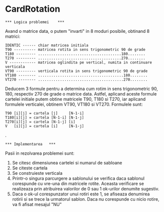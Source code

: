 CardRotation
============

	***	Logica problemei	***
	
Avand o matrice data, o putem "invarti" in 8 moduri posibile, obtinand 8 matrici:

	IDENTIC ------ chiar matricea initiala
	T90 ---------- matricea rotita in sens trigonometric 90 de grade
	T180 --------- ......................................180........
	T270 --------- ......................................270........
	V ------------ matricea oglindita pe vertical, numita in continuare verticala
	VT90 --------- verticala rotita in sens trigonometric 90 de grade
	VT180 -------- .......................................180........
	VT270 -------- .......................................270........
		
Deducem 3 formule pentru a determina cum rotim in sens trigonometric 90, 180, respectiv 270 de grade
o matrice data. Astfel, aplicand aceste formule cartelei initiale putem obtine matricele T90, T180 si T270,
iar aplicand formulele verticalei, obtinem VT90, VT180 si VT270. Formulele sunt:

	T90 [i][j] = cartela [j]     [N-1-i]
	T180[i][j] = cartela [N-1-i] [N-1-j]
	T270[i][j] = cartela [N-1-j] [i]
	V   [i][j] = cartela [i]     [N-1-j]
.
	
	***	Implementarea	***
	
Pasii in rezolvarea problemei sunt:
	
1.  Se citesc dimensiunea cartelei si numarul de sabloane
2.  Se citeste cartela
3.  Se construieste verticala
4.  Printr-o singura parcurgere a sablonului se verifica daca sablonul corespunde cu vre-una din matricele rotite.
	Aceasta verificare se realizeaza prin atribuirea valorilor de 0 sau 1 ok-urilor denumite sugestiv.
5.	 Daca o ok-ul corespunzator unui rotiri este 1, se afiseaza denumirea rotirii si se trece la urmatorul sablon.
	Daca nu corespunde cu nicio rotire, va fi afisat mesajul "NU"
